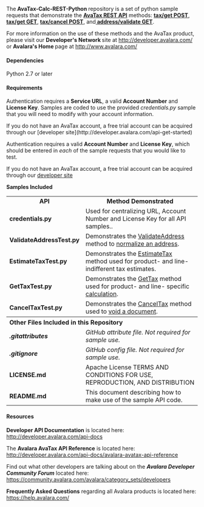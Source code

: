 <p>The<strong> AvaTax-Calc-REST-Python </strong>repository is a set of python sample requests that demonstrate the <a href="http://developer.avalara.com/api-docs/rest" target="_blank"><strong>AvaTax REST API</strong></a> methods:
  <a href="http://developer.avalara.com/api-docs/rest/tax/post/" target="_blank"><strong>tax/get POST</strong></a>, <a href="http://developer.avalara.com/api-docs/rest/tax/get" target="_blank"><strong>tax/get GET</strong></a>, <a href="http://developer.avalara.com/api-docs/rest/tax/cancel" target="_blank"><strong>tax/cancel POST</strong></a>, and<a href="http://developer.avalara.com/api-docs/rest/address-validation" target="_blank"><strong> address/validate GET</strong></a>.</p>
<p> For more information on the use of these methods and the AvaTax product, please visit our <strong>Developer's Network </strong>site at <a href="http://developer.avalara.com/" target="_blank">http://developer.avalara.com/</a> or <strong>Avalara's Home </strong>page at <a href="http://www.avalara.com/" target="_blank">http://www.avalara.com/</a></p>
<h4>Dependencies</h4>
<p> Python 2.7 or later </p>
<h4>Requirements</h4>
<p> Authentication requires a <strong>Service URL</strong>, a valid <strong>Account Number</strong> and<strong> License Key</strong>. Samples are coded to use the provided <em>credentials.py</em> sample that you will need to modify with your account information.</p>
<p>If you do not have an AvaTax account, a free trial account can be acquired through our [developer site](http://developer.avalara.com/api-get-started) </p>
<p> Authentication requires a valid <strong>Account Number</strong> and <strong>License Key</strong>, which should be entered in <em>each </em>of the sample requests that you would like to test.</p>
<p>If you do not have an AvaTax account, a free trial account can be acquired through our <a href="http://developer.avalara.com/api-get-started">developer site</a> </p>
<p><strong>Samples Included</strong></p>
<table>
  <tr>
    <td width="176"><div align="center"><strong>API</strong></div></td>
    <td width="628"><div align="center"><strong>Method Demonstrated</strong></div></td>
  </tr>
  <tr>
    <td><strong>credentials.py</strong></td>
    <td>Used for centralizing URL, Account Number and License Key for all API samples.</a>.</td>
  </tr>
  <tr>
    <td><strong>ValidateAddressTest.py</strong></td>
    <td>Demonstrates the <a href="http://developer.avalara.com/api-docs/rest/address-validation">ValidateAddress</a> method to <a href="http://developer.avalara.com/api-docs/api-reference/address-validation">normalize an address</a>.</td>
  </tr>
  <tr>
    <td><strong>EstimateTaxTest.py</strong></td>
    <td>Demonstrates the <a href="http://developer.avalara.com/api-docs/rest/tax/get">EstimateTax</a> method used for product- and line- indifferent tax estimates.</td>
  </tr>
  <tr>
    <td><strong>GetTaxTest.py</strong></td>
    <td>Demonstrates the <a href="http://developer.avalara.com/api-docs/rest/tax/post">GetTax</a> method used for product- and line- specific <a href="http://developer.avalara.com/api-docs/api-reference/gettax">calculation</a>.</td>
  </tr>
  <tr>
    <td><strong>CancelTaxTest.py</strong></td>
    <td>Demonstrates the <a href="http://developer.avalara.com/api-docs/rest/tax/cancel">CancelTax</a> method used to <a href="http://developer.avalara.com/api-docs/api-reference/canceltax">void a document</a>.</td>
  </tr>
  <th colspan="2" align=left><strong>Other Files Included in this Repository</strong></th>
  <tr>
    <td><strong><em>.gitattributes</em></strong></td>
    <td><em>GitHub attribute file. Not required for sample use.</em></td>
  </tr>
  <tr>
    <td><strong><em>.gitignore</em></strong></td>
    <td><em>GitHub config file. Not required for sample use.</em></td>
  </tr>
  <tr>
    <td><strong>LICENSE.md</strong></td>
    <td>Apache License TERMS AND CONDITIONS FOR USE, REPRODUCTION, AND DISTRIBUTION</td>
  </tr>
  <tr>
    <td><strong>README.md</strong></td>
    <td>This document describing how to make use of the sample API code.</td>
  </tr>
</table>
<h4><strong>Resources</strong><br />
</h4>
<p><strong>Developer API Documentation</strong> is located here: <a href="http://developer.avalara.com/api-docs" target="_blank">http://developer.avalara.com/api-docs</a></p>
<p>The <strong>Avalara AvaTax API Reference</strong> is located here: <a href="http://developer.avalara.com/api-docs/avalara-avatax-api-reference" target="_blank">http://developer.avalara.com/api-docs/avalara-avatax-api-reference</a></p>
<p>Find out what other developers are talking about on the <strong><em>Avalara Developer Community Forum</em></strong> located here: <a href="https://community.avalara.com/avalara/category_sets/developers" target="_blank">https://community.avalara.com/avalara/category_sets/developers</a></p>
<p><strong>Frequently Asked Questions</strong> regarding all Avalara products is located here: <a href="https://help.avalara.com/" target="_blank">https://help.avalara.com/</a></p>

